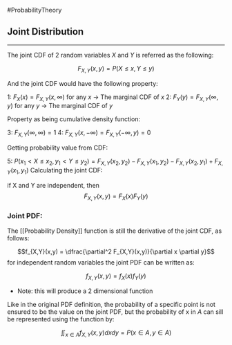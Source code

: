 #ProbabilityTheory
## Joint Distribution
----
The joint CDF of 2 random variables $X$ and $Y$ is referred as the following:

$$F_{X,Y}(x,y) = P(X \leq x, Y \leq y)$$

And the  joint CDF would have the following property:

1: $F_X(x) = F_{X,Y}(x, \infty)$ for any $x$  -> The marginal CDF of $x$
2: $F_Y(y) = F_{X,Y}(\infty,y)$ for any $y$ -> The marginal CDF of $y$

Property as being cumulative density function:

3: $F_{X,Y}(\infty,\infty) = 1$ 
4: $F_{X,Y}(x, - \infty)=F_{X,Y}(-\infty, y)=0$

Getting probability value from CDF:

5: $P(x_1 < X \leq x_2, y_1 < Y \leq y_2 ) = F_{X,Y}(x_2,y_2) - F _{X,Y} (x_1,y_2) - F_{X,Y}(x_2, y_1) + F_{X,Y}(x_1,y_1)$
Calculating the joint CDF:

if X and Y are independent, then
$$F_{X,Y}(x,y) = F_X(x) F_Y(y)$$

### Joint  PDF:

The [[Probability Density]] function is still the derivative of the joint CDF, as follows:

$$f_{X,Y}(x,y) = \dfrac{\partial^2 F_{X,Y}(x,y)}{\partial x \partial y}$$
for independent random variables the joint PDF can be written as:

$$f_{X,Y}(x,y) = f_X(x) f_Y(y)$$
- Note: this will produce a 2 dimensional function

Like in the original PDF definition, the probability of a specific point  is not ensured to be the value on the joint PDF, but the probability of x in  $A$ can sill be represented using the function by:

$$\iint_{x \in A} f_{X,Y}(x,y)dxdy = P(x \in A, y \in A)$$


